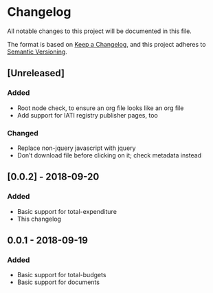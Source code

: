 # Changelog

All notable changes to this project will be documented in this file.

The format is based on [Keep a Changelog](https://keepachangelog.com/en/1.0.0/), and this project adheres to [Semantic Versioning](https://semver.org/spec/v2.0.0.html).

## [Unreleased]
### Added
 - Root node check, to ensure an org file looks like an org file
 - Add support for IATI registry publisher pages, too

### Changed
 - Replace non-jquery javascript with jquery
 - Don’t download file before clicking on it; check metadata instead

## [0.0.2] - 2018-09-20
### Added
 - Basic support for total-expenditure
 - This changelog

## 0.0.1 - 2018-09-19
### Added
 - Basic support for total-budgets
 - Basic support for documents
